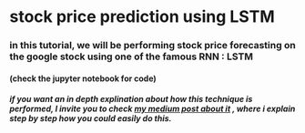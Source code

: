# stock price prediction using LSTM

### in this tutorial, we will be performing stock price forecasting on the google stock using one of the famous RNN : LSTM 
#### (check the jupyter notebook for code)
##### if you want an in depth explination about how this technique is performed, I invite you to check [my medium post about it](https://medium.com/insea-it-blog) , where i explain step by step how you could easily do this.  
